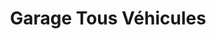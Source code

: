 ---
title: "Garage Tous Véhicules"
url: /saint-amand-sur-sevre/garage-tous-vehicules/
shop: réparation de voitures
---